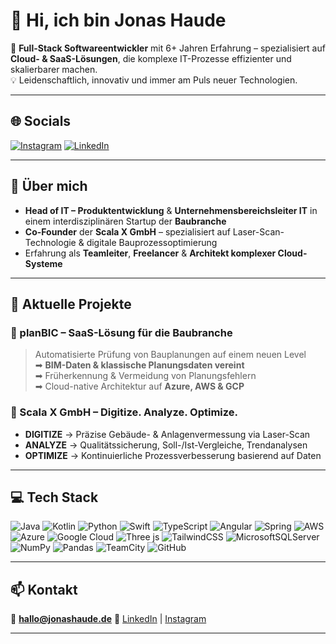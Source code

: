 # 👋 Hi, ich bin Jonas Haude

🚀 **Full-Stack Softwareentwickler** mit 6+ Jahren Erfahrung – spezialisiert auf **Cloud- & SaaS-Lösungen**, die komplexe IT-Prozesse effizienter und skalierbarer machen.  
💡 Leidenschaftlich, innovativ und immer am Puls neuer Technologien.

---

## 🌐 Socials
[![Instagram](https://img.shields.io/badge/Instagram-%23E4405F.svg?logo=Instagram&logoColor=white)](https://instagram.com/jonashaude)
[![LinkedIn](https://img.shields.io/badge/LinkedIn-%230077B5.svg?logo=linkedin&logoColor=white)](https://linkedin.com/in/jonashaude)  

---

## 💼 Über mich
- **Head of IT – Produktentwicklung** & **Unternehmensbereichsleiter IT** in einem interdisziplinären Startup der **Baubranche**  
- **Co-Founder** der **Scala X GmbH** – spezialisiert auf Laser-Scan-Technologie & digitale Bauprozessoptimierung  
- Erfahrung als **Teamleiter**, **Freelancer** & **Architekt komplexer Cloud-Systeme**  

---

## 🚀 Aktuelle Projekte

### 🔹 planBIC – SaaS-Lösung für die Baubranche
> Automatisierte Prüfung von Bauplanungen auf einem neuen Level  
> ➡ **BIM-Daten & klassische Planungsdaten vereint**  
> ➡ Früherkennung & Vermeidung von Planungsfehlern  
> ➡ Cloud-native Architektur auf **Azure, AWS & GCP**

### 🔹 Scala X GmbH – Digitize. Analyze. Optimize.
- **DIGITIZE** → Präzise Gebäude- & Anlagenvermessung via Laser-Scan  
- **ANALYZE** → Qualitätssicherung, Soll-/Ist-Vergleiche, Trendanalysen  
- **OPTIMIZE** → Kontinuierliche Prozessverbesserung basierend auf Daten  

---

## 💻 Tech Stack
![Java](https://img.shields.io/badge/java-%23ED8B00.svg?style=for-the-badge&logo=openjdk&logoColor=white) ![Kotlin](https://img.shields.io/badge/kotlin-%237F52FF.svg?style=for-the-badge&logo=kotlin&logoColor=white)  ![Python](https://img.shields.io/badge/python-3670A0?style=for-the-badge&logo=python&logoColor=ffdd54)  ![Swift](https://img.shields.io/badge/swift-F54A2A?style=for-the-badge&logo=swift&logoColor=white)  ![TypeScript](https://img.shields.io/badge/typescript-%23007ACC.svg?style=for-the-badge&logo=typescript&logoColor=white)  ![Angular](https://img.shields.io/badge/angular-%23DD0031.svg?style=for-the-badge&logo=angular&logoColor=white)  ![Spring](https://img.shields.io/badge/spring-%236DB33F.svg?style=for-the-badge&logo=spring&logoColor=white)  ![AWS](https://img.shields.io/badge/AWS-%23FF9900.svg?style=for-the-badge&logo=amazon-aws&logoColor=white)  ![Azure](https://img.shields.io/badge/azure-%230072C6.svg?style=for-the-badge&logo=microsoftazure&logoColor=white)  ![Google Cloud](https://img.shields.io/badge/GoogleCloud-%234285F4.svg?style=for-the-badge&logo=google-cloud&logoColor=white)  ![Three js](https://img.shields.io/badge/threejs-black?style=for-the-badge&logo=three.js&logoColor=white)  ![TailwindCSS](https://img.shields.io/badge/tailwindcss-%2338B2AC.svg?style=for-the-badge&logo=tailwind-css&logoColor=white)  ![MicrosoftSQLServer](https://img.shields.io/badge/Microsoft%20SQL%20Server-CC2927?style=for-the-badge&logo=microsoft%20sql%20server&logoColor=white)  ![NumPy](https://img.shields.io/badge/numpy-%23013243.svg?style=for-the-badge&logo=numpy&logoColor=white)  ![Pandas](https://img.shields.io/badge/pandas-%23150458.svg?style=for-the-badge&logo=pandas&logoColor=white)  ![TeamCity](https://img.shields.io/badge/teamcity-000000.svg?style=for-the-badge&logo=teamcity&logoColor=white)  ![GitHub](https://img.shields.io/badge/github-%23121011.svg?style=for-the-badge&logo=github&logoColor=white)  

---

## 📫 Kontakt
📧 **hallo@jonashaude.de**
💼 [LinkedIn](https://linkedin.com/in/jonashaude) | [Instagram](https://instagram.com/jonashaude)

---
